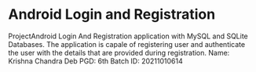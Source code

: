 # Android Login and Registration
 ProjectAndroid Login And Registration application with MySQL and SQLite Databases. The application is capale of registering user and authenticate the user with the details that
are provided during registration.
Name: Krishna Chandra Deb
PGD: 6th Batch
ID: 20211010614
